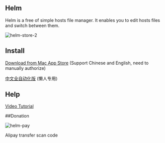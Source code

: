 Helm
-----------------

Helm is a free of simple hosts file manager. It enables you to edit hosts files and switch between them.

![helm-store-2](https://cloud.githubusercontent.com/assets/1193966/15205065/d62c0480-1846-11e6-84be-d254e090cad3.png)

## Install

<a href="https://itunes.apple.com/us/app/helm/id1099472017?l=zh&ls=1&mt=12">Download from Mac App Store</a> (Support Chinese and English, need to manually authorize)

<a href="http://pan.baidu.com/s/1o8Uuo9k">中文全自动化版</a> (懒人专用)

## Help

<a href="http://v.qq.com/boke/page/r/0/f/r0191rubu5f.html">Video Tutorial</a>

##Donation

![helm-pay](https://cloud.githubusercontent.com/assets/1193966/14282551/7595099c-fb71-11e5-8431-467d7067ea09.png)

Alipay transfer scan code



